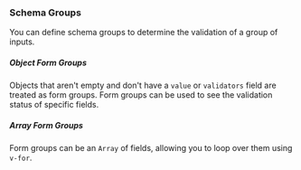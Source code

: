 ### Schema Groups

You can define schema groups to determine the validation of a group of inputs.

##### Object Form Groups
Objects that aren't empty and don't have a `value` or `validators` field are treated as form groups. Form groups can be used to see the validation status of specific fields.

<i-code-preview title="Form Schema Form Groups" link="https://github.com/inkline/inkline/blob/master/src/factories/FormBuilder.js">
<i-form :schema="groupedValueForm">
    <i-form-group>
        <i-input :schema="groupedValueForm.input" v-model="groupedValueForm.input.value" placeholder="Enter your first name.." />
    </i-form-group>
    <i-form-group>
        <i-input :schema="groupedValueForm.group.input" v-model="groupedValueForm.group.input.value" placeholder="Enter your address.." />
    </i-form-group>
</i-form>
<template slot="html">

~~~html
<i-form :schema="form">
    <i-form-group>
        <i-input :schema="form.input" v-model="form.input.value" placeholder="Enter your first name.." />
    </i-form-group>
    <i-form-group>
        <i-input :schema="form.group.input" v-model="form.group.input.value" placeholder="Enter your address.." />
    </i-form-group>
</i-form>
~~~

</template>
<template slot="js">

~~~js
export default {
    data () {
        return {
            form: this.$form({
                input: {},
                group: {
                    input: {}
                }
            })
        };
    }
}
~~~

</template>
<template slot="output">
<span class="_text-muted">// console.log(this.form);</span>
<pre>
<code>
{{ groupedValueForm | prettify }}
</code>
</pre>
</template>
</i-code-preview>

##### Array Form Groups
Form groups can be an `Array` of fields, allowing you to loop over them using `v-for`.

<i-code-preview title="Form Schema Array Form Groups" link="https://github.com/inkline/inkline/blob/master/src/factories/FormBuilder.js">
<i-form :schema="arrayValueForm">
    <i-form-group v-for="field in arrayValueForm.group" :key="field.name">
        <i-input :schema="field" v-model="field.value" placeholder="Type something.." />
    </i-form-group>
</i-form>
<template slot="html">

~~~html
<i-form :schema="form">
    <i-form-group v-for="field in form.group" :key="field.name">
        <i-input :schema="field" v-model="field.value" placeholder="Type something.." />
    </i-form-group>
</i-form>
~~~

</template>
<template slot="js">

~~~js
export default {
    data () {
        return {
            form: this.$form({
                group: [
                    { value: 'First Field' },
                    { value: 'Second Field' }
                ]
            })
        };
    }
}
~~~

</template>
<template slot="output">
<span class="_text-muted">// console.log(this.form);</span>
<pre>
<code>
{{ arrayValueForm | prettify }}
</code>
</pre>
</template>
</i-code-preview>
